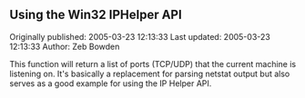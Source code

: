 ## Using the Win32 IPHelper API

Originally published: 2005-03-23 12:13:33
Last updated: 2005-03-23 12:13:33
Author: Zeb Bowden

This function will return a list of ports (TCP/UDP) that the current machine is listening on. It's basically a replacement for parsing netstat output but also serves as a good example for using the IP Helper API.